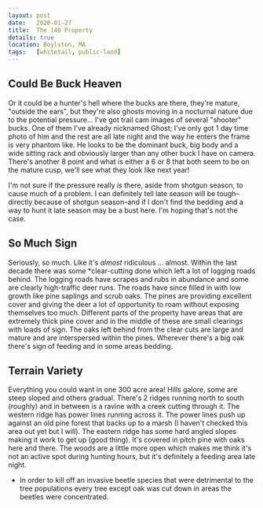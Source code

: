 ```yaml
---
layout: post
date:   2020-01-27
title:  The 140 Property
details: true
location: Boylston, MA
tags:   [whitetail, public-land]
---
```


## Could Be Buck Heaven

Or it could be a hunter's hell where the bucks are there, they're mature, "outside the ears", but they're also ghosts moving in a nocturnal nature due to the potential pressure... I've got trail cam images of several "shooter" bucks. One of them I've already nicknamed Ghost; I've only got 1 day time photo of him and the rest are all late night and the way he enters the frame is very phantom like. He looks to be the dominant buck, big body and a wide sitting rack and obviously larger than any other buck I have on camera. There's another 8 point and what is either a 6 or 8 that both seem to be on the mature cusp, we'll see what they look like next year!

I'm not sure if the pressure really _is_ there, aside from shotgun season, to cause much of a problem. I can definitely tell late season will be tough–directly because of shotgun season–and if I don't find the bedding and a way to hunt it late season may be a bust here. I'm hoping that's not the case.

## So Much Sign

Seriously, so much. Like it's _almost_ ridiculous ... almost. Within the last decade there was some *clear-cutting done which left a lot of logging roads behind. The logging roads have scrapes and rubs in abundance and some are clearly high-traffic deer runs. The roads have since filled in with low growth like pine saplings and scrub oaks. The pines are providing excellent cover and giving the deer a lot of opportunity to roam without exposing themselves too much. Different parts of the property have areas that are extremely thick pine cover and in the middle of these are small clearings with loads of sign. The oaks left behind from the clear cuts are large and mature and are interspersed within the pines. Wherever there's a big oak there's sign of feeding and in some areas bedding.

## Terrain Variety

Everything you could want in one 300 acre area! Hills galore, some are steep sloped and others gradual. There's 2 ridges running north to south (roughly) and in between is a ravine with a creek cutting through it. The western ridge has power lines running across it. The power lines push up against an old pine forest that backs up to a marsh (I haven't checked this area out yet but I will). The eastern ridge has some hard angled slopes making it work to get up (good thing). It's covered in pitch pine with oaks here and there. The woods are a little more open which makes me think it's not an active spot during hunting hours, but it's definitely a feeding area late night.



* In order to kill off an invasive beetle species that were detrimental to the tree populations every tree except oak was cut down in areas the beetles were concentrated.